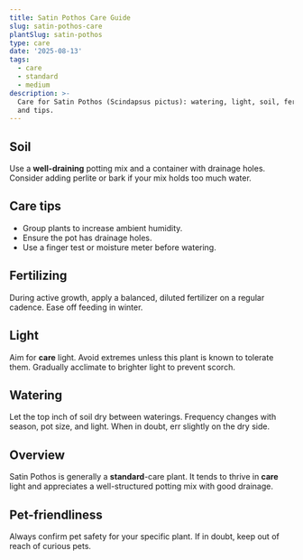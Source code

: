 ```yaml
---
title: Satin Pothos Care Guide
slug: satin-pothos-care
plantSlug: satin-pothos
type: care
date: '2025-08-13'
tags:
  - care
  - standard
  - medium
description: >-
  Care for Satin Pothos (Scindapsus pictus): watering, light, soil, fertilizing,
  and tips.
---
```

## Soil
Use a **well-draining** potting mix and a container with drainage holes. Consider adding perlite or bark if your mix holds too much water.

## Care tips
- Group plants to increase ambient humidity.
- Ensure the pot has drainage holes.
- Use a finger test or moisture meter before watering.

## Fertilizing
During active growth, apply a balanced, diluted fertilizer on a regular cadence. Ease off feeding in winter.

## Light
Aim for **care** light. Avoid extremes unless this plant is known to tolerate them. Gradually acclimate to brighter light to prevent scorch.

## Watering
Let the top inch of soil dry between waterings. Frequency changes with season, pot size, and light. When in doubt, err slightly on the dry side.

## Overview
Satin Pothos is generally a **standard**-care plant. It tends to thrive in **care** light and appreciates a well-structured potting mix with good drainage.

## Pet-friendliness
Always confirm pet safety for your specific plant. If in doubt, keep out of reach of curious pets.
